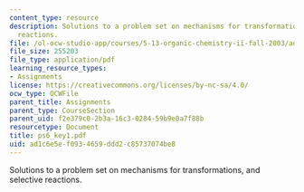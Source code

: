 ```yaml
---
content_type: resource
description: Solutions to a problem set on mechanisms for transformations, and selective
  reactions.
file: /ol-ocw-studio-app/courses/5-13-organic-chemistry-ii-fall-2003/ad1c6e5ef0934659ddd2c85737074be8_ps6_key1.pdf
file_size: 255203
file_type: application/pdf
learning_resource_types:
- Assignments
license: https://creativecommons.org/licenses/by-nc-sa/4.0/
ocw_type: OCWFile
parent_title: Assignments
parent_type: CourseSection
parent_uid: f2e379c0-2b3a-16c3-0284-59b9e0a7f88b
resourcetype: Document
title: ps6_key1.pdf
uid: ad1c6e5e-f093-4659-ddd2-c85737074be8
---
```

Solutions to a problem set on mechanisms for transformations, and selective reactions.